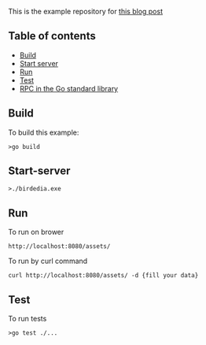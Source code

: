 This is the example repository for [this blog post](https://www.sohamkamani.com/golang/how-to-build-a-web-application/)

## Table of contents
* [Build](#Build) 
* [Start server](#Start-server)
* [Run](#Run)
* [Test](#Test)
* [RPC in the Go standard library](#RPC)

## Build
To build this example:
```
>go build
```

## Start-server
```
>./birdedia.exe
```

## Run
To run on brower
```
http://localhost:8080/assets/
```

To run by curl command
```
curl http://localhost:8080/assets/ -d {fill your data}
```

## Test
To run tests
```
>go test ./...
```

